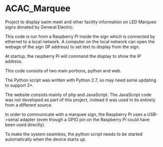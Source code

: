 # ACAC_Marquee
Project to display swim meet and other facility information on LED Marquee signs donated by General Electric. 

This code is run from a Raspberry Pi inside the sign which is connected by ethernet to a local network. A computer on the local network can open the webage of the sign (IP address) to set text to display from the sign.

At startup, the raspberry Pi will command the display to show the IP address.

This code consists of two main portions, python and web.

The Python script was written with Python 2.7, so may need some updating to support 3+.

The website consists mainly of php and JavaScript. The JavaScript code was not developed as part of this project, instead it was used in its entirety from a different source.

In order to communicate with a marquee sign, the Raspberry Pi uses a USB->serial adapter (even though a GPIO pin on the Raspberry Pi could have been used directly).

To make the system seamless, the python script needs to be started automatically when the device starts up.
